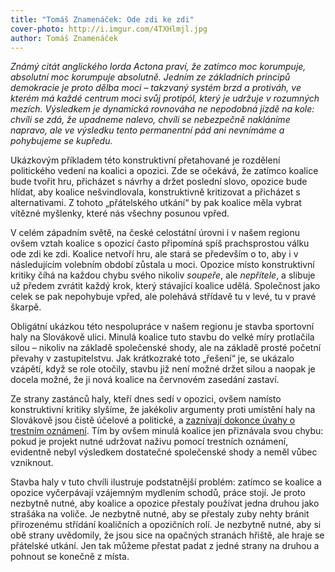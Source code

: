 ```yaml
---
title: "Tomáš Znamenáček: Ode zdi ke zdi"
cover-photo: http://i.imgur.com/4TXHlmjl.jpg
author: Tomáš Znamenáček
---
```


*Známý citát anglického lorda Actona praví, že zatímco moc korumpuje, absolutní moc korumpuje absolutně. Jedním ze základních principů demokracie je proto dělba moci – takzvaný systém brzd a protiváh, ve kterém má každé centrum moci svůj protipól, který je udržuje v rozumných mezích. Výsledkem je dynamická rovnováha ne nepodobná jízdě na kole: chvíli se zdá, že upadneme nalevo, chvíli se nebezpečně nakláníme napravo, ale ve výsledku tento permanentní pád ani nevnímáme a pohybujeme se kupředu.*

Ukázkovým příkladem této konstruktivní přetahované je rozdělení politického vedení na koalici a opozici. Zde se očekává, že zatímco koalice bude tvořit hru, přicházet s návrhy a držet poslední slovo, opozice bude hlídat, aby koalice nešvindlovala, konstruktivně kritizovat a přicházet s alternativami. Z tohoto „přátelského utkání“ by pak koalice měla vybrat vítězné myšlenky, které nás všechny posunou vpřed.

V celém západním světě, na české celostátní úrovni i v našem regionu ovšem vztah koalice s opozicí často připomíná spíš prachsprostou válku ode zdi ke zdi. Koalice netvoří hru, ale stará se především o to, aby i v následujícím volebním období zůstala u moci. Opozice místo konstruktivní kritiky číhá na každou chybu svého nikoliv *soupeře*, ale *nepřítele*, a slibuje už předem zvrátit každý krok, který stávající koalice udělá. Společnost jako celek se pak nepohybuje vpřed, ale polehává střídavě tu v levé, tu v pravé škarpě.

Obligátní ukázkou této nespolupráce v našem regionu je stavba sportovní haly na Slovákově ulici. Minulá koalice tuto stavbu do velké míry protlačila silou – nikoliv na základě společenské shody, ale na základě prosté početní převahy v zastupitelstvu. Jak krátkozraké toto „řešení“ je, se ukázalo vzápětí, když se role otočily, stavbu již není možné držet silou a naopak je docela možné, že ji nová koalice na červnovém zasedání zastaví.

Ze strany zastánců haly, kteří dnes sedí v opozici, ovšem namísto konstruktivní kritiky slyšíme, že jakékoliv argumenty proti umístění haly na Slovákově jsou čistě účelové a politické, a [zaznívají dokonce úvahy o trestním oznámení](/clanky/2015/05/opozice-hala.html). Tím by ovšem minulá koalice jen přiznávala svou chybu: pokud je projekt nutné udržovat naživu pomocí trestních oznámení, evidentně nebyl výsledkem dostatečné společenské shody a neměl vůbec vzniknout.

Stavba haly v tuto chvíli ilustruje podstatnější problém: zatímco se koalice a opozice vyčerpávají vzájemným mydlením schodů, práce stojí. Je proto nezbytně nutné, aby koalice a opozice přestaly používat jedna druhou jako strašáka na voliče. Je nezbytně nutné, aby se přestaly zuby nehty bránit přirozenému střídání koaličních a opozičních rolí. Je nezbytně nutné, aby si obě strany uvědomily, že jsou sice na opačných stranách hřiště, ale hraje se přátelské utkání. Jen tak můžeme přestat padat z jedné strany na druhou a pohnout se konečně z místa.
